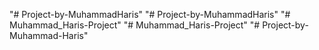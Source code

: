 "# Project-by-MuhammadHaris" 
"# Project-by-MuhammadHaris" 
"# Muhammad_Haris-Project" 
"# Muhammad_Haris-Project" 
"# Project-by-Muhammad-Haris" 
